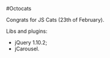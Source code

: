 #Octocats

Congrats for JS Cats (23th of February).

Libs and plugins:

<ul>
    <li>
        jQuery 1.10.2;
    </li>
    <li>
        jCarousel.
    </li>
</ul>
